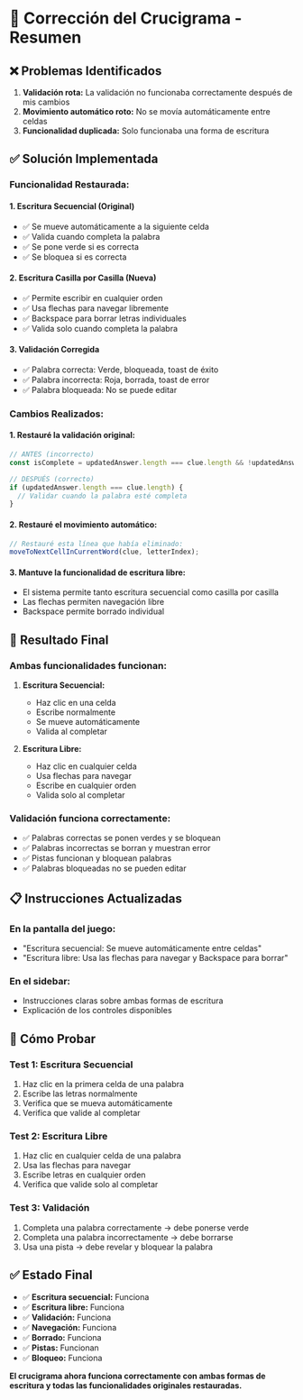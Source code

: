 # 🔧 Corrección del Crucigrama - Resumen

## ❌ Problemas Identificados

1. **Validación rota:** La validación no funcionaba correctamente después de mis cambios
2. **Movimiento automático roto:** No se movía automáticamente entre celdas
3. **Funcionalidad duplicada:** Solo funcionaba una forma de escritura

## ✅ Solución Implementada

### **Funcionalidad Restaurada:**

#### 1. **Escritura Secuencial (Original)**
- ✅ Se mueve automáticamente a la siguiente celda
- ✅ Valida cuando completa la palabra
- ✅ Se pone verde si es correcta
- ✅ Se bloquea si es correcta

#### 2. **Escritura Casilla por Casilla (Nueva)**
- ✅ Permite escribir en cualquier orden
- ✅ Usa flechas para navegar libremente
- ✅ Backspace para borrar letras individuales
- ✅ Valida solo cuando completa la palabra

#### 3. **Validación Corregida**
- ✅ Palabra correcta: Verde, bloqueada, toast de éxito
- ✅ Palabra incorrecta: Roja, borrada, toast de error
- ✅ Palabra bloqueada: No se puede editar

### **Cambios Realizados:**

#### 1. **Restauré la validación original:**
```javascript
// ANTES (incorrecto)
const isComplete = updatedAnswer.length === clue.length && !updatedAnswer.includes('');

// DESPUÉS (correcto)
if (updatedAnswer.length === clue.length) {
  // Validar cuando la palabra esté completa
}
```

#### 2. **Restauré el movimiento automático:**
```javascript
// Restauré esta línea que había eliminado:
moveToNextCellInCurrentWord(clue, letterIndex);
```

#### 3. **Mantuve la funcionalidad de escritura libre:**
- El sistema permite tanto escritura secuencial como casilla por casilla
- Las flechas permiten navegación libre
- Backspace permite borrado individual

## 🎯 Resultado Final

### **Ambas funcionalidades funcionan:**

1. **Escritura Secuencial:**
   - Haz clic en una celda
   - Escribe normalmente
   - Se mueve automáticamente
   - Valida al completar

2. **Escritura Libre:**
   - Haz clic en cualquier celda
   - Usa flechas para navegar
   - Escribe en cualquier orden
   - Valida solo al completar

### **Validación funciona correctamente:**
- ✅ Palabras correctas se ponen verdes y se bloquean
- ✅ Palabras incorrectas se borran y muestran error
- ✅ Pistas funcionan y bloquean palabras
- ✅ Palabras bloqueadas no se pueden editar

## 📋 Instrucciones Actualizadas

### **En la pantalla del juego:**
- "Escritura secuencial: Se mueve automáticamente entre celdas"
- "Escritura libre: Usa las flechas para navegar y Backspace para borrar"

### **En el sidebar:**
- Instrucciones claras sobre ambas formas de escritura
- Explicación de los controles disponibles

## 🧪 Cómo Probar

### **Test 1: Escritura Secuencial**
1. Haz clic en la primera celda de una palabra
2. Escribe las letras normalmente
3. Verifica que se mueva automáticamente
4. Verifica que valide al completar

### **Test 2: Escritura Libre**
1. Haz clic en cualquier celda de una palabra
2. Usa las flechas para navegar
3. Escribe letras en cualquier orden
4. Verifica que valide solo al completar

### **Test 3: Validación**
1. Completa una palabra correctamente → debe ponerse verde
2. Completa una palabra incorrectamente → debe borrarse
3. Usa una pista → debe revelar y bloquear la palabra

## ✅ Estado Final

- ✅ **Escritura secuencial:** Funciona
- ✅ **Escritura libre:** Funciona
- ✅ **Validación:** Funciona
- ✅ **Navegación:** Funciona
- ✅ **Borrado:** Funciona
- ✅ **Pistas:** Funcionan
- ✅ **Bloqueo:** Funciona

**El crucigrama ahora funciona correctamente con ambas formas de escritura y todas las funcionalidades originales restauradas.**
